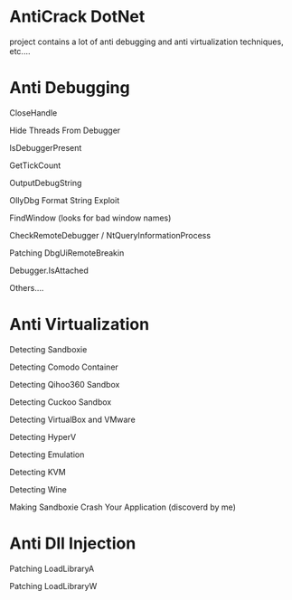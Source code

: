 # AntiCrack DotNet
project contains a lot of anti debugging and anti virtualization techniques, etc....
# Anti Debugging
CloseHandle

Hide Threads From Debugger

IsDebuggerPresent

GetTickCount

OutputDebugString

OllyDbg Format String Exploit

FindWindow (looks for bad window names)

CheckRemoteDebugger / NtQueryInformationProcess

Patching DbgUiRemoteBreakin

Debugger.IsAttached

Others....
# Anti Virtualization
Detecting Sandboxie

Detecting Comodo Container

Detecting Qihoo360 Sandbox

Detecting Cuckoo Sandbox

Detecting VirtualBox and VMware

Detecting HyperV

Detecting Emulation

Detecting KVM

Detecting Wine

Making Sandboxie Crash Your Application (discoverd by me)
# Anti Dll Injection
Patching LoadLibraryA

Patching LoadLibraryW
